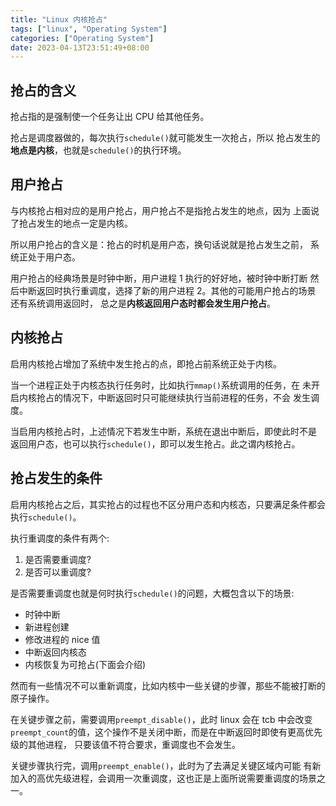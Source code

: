 ```yaml
---
title: "Linux 内核抢占"
tags: ["linux", "Operating System"]
categories: ["Operating System"]
date: 2023-04-13T23:51:49+08:00
---
```


## 抢占的含义

抢占指的是强制使一个任务让出 CPU 给其他任务。

抢占是调度器做的，每次执行`schedule()`就可能发生一次抢占，所以
抢占发生的**地点是内核**，也就是`schedule()`的执行环境。

## 用户抢占

与内核抢占相对应的是用户抢占，用户抢占不是指抢占发生的地点，因为
上面说了抢占发生的地点一定是内核。

所以用户抢占的含义是：抢占的时机是用户态，换句话说就是抢占发生之前，
系统正处于用户态。

用户抢占的经典场景是时钟中断，用户进程 1 执行的好好地，被时钟中断打断
然后中断返回时执行重调度，选择了新的用户进程 2。其他的可能用户抢占的场景
还有系统调用返回时， 总之是**内核返回用户态时都会发生用户抢占**。

## 内核抢占

启用内核抢占增加了系统中发生抢占的点，即抢占前系统正处于内核。

当一个进程正处于内核态执行任务时，比如执行`mmap()`系统调用的任务，在
未开启内核抢占的情况下，中断返回时只可能继续执行当前进程的任务，不会
发生调度。

当启用内核抢占时，上述情况下若发生中断，系统在退出中断后，即使此时不是
返回用户态，也可以执行`schedule()`，即可以发生抢占。此之谓内核抢占。

## 抢占发生的条件

启用内核抢占之后，其实抢占的过程也不区分用户态和内核态，只要满足条件都会
执行`schedule()`。

执行重调度的条件有两个:

1. 是否需要重调度?
2. 是否可以重调度?

是否需要重调度也就是何时执行`schedule()`的问题，大概包含以下的场景:

- 时钟中断
- 新进程创建
- 修改进程的 nice 值
- 中断返回内核态
- 内核恢复为可抢占(下面会介绍)

然而有一些情况不可以重新调度，比如内核中一些关键的步骤，那些不能被打断的
原子操作。

在关键步骤之前，需要调用`preempt_disable()`，此时 linux 会在 tcb 中会改变
`preempt_count`的值，这个操作不是关闭中断，而是在中断返回时即使有更高优先级的其他进程，
只要该值不符合要求，重调度也不会发生。

关键步骤执行完，调用`preempt_enable()`，此时为了去满足关键区域内可能
有新加入的高优先级进程，会调用一次重调度，这也正是上面所说需要重调度的场景之一。
